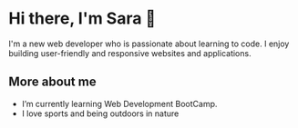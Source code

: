# Hi there, I'm Sara 👋
I'm a new web developer who is passionate about learning to code. I enjoy building user-friendly and responsive websites and applications. 

## More about me
- I’m currently learning Web Development BootCamp.
- I love sports and being outdoors in nature



<!--
**Sarahabidar/Sarahabidar** is a ✨ _special_ ✨ repository because its `README.md` (this file) appears on your GitHub profile.
Excited to grow my skills in web development!
Here are some ideas to get you started:

- 🔭 I’m currently working on ...
- 🌱 I’m currently learning ...
- 👯 I’m looking to collaborate on ...
- 🤔 I’m looking for help with ...
- 💬 Ask me about ...
- 📫 How to reach me: ...
- 😄 Pronouns: ...
- ⚡ Fun fact: ...






-->
